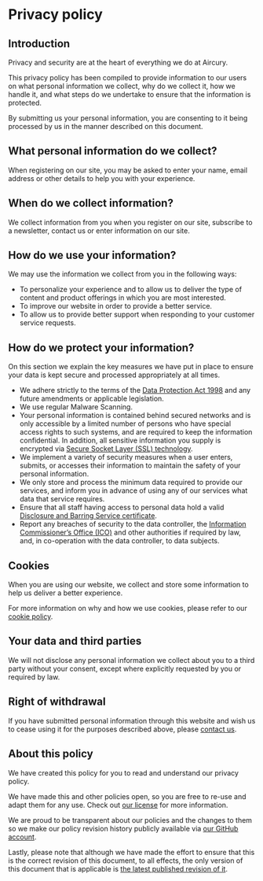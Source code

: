 # Privacy policy

## Introduction

Privacy and security are at the heart of everything we do at Aircury.

This privacy policy has been compiled to provide information to our users on what personal information we collect, why 
do we collect it, how we handle it, and what steps do we undertake to ensure that the information is protected. 

By submitting us your personal information, you are consenting to it being processed by us in the manner described on 
this document.

## What personal information do we collect?

When registering on our site, you may be asked to enter your name, email address or other details to help you with your 
experience.

## When do we collect information?

We collect information from you when you register on our site, subscribe to a newsletter, contact us or enter 
information on our site.

## How do we use your information?

We may use the information we collect from you in the following ways:

  * To personalize your experience and to allow us to deliver the type of content and product offerings in which you 
    are most interested.
  * To improve our website in order to provide a better service.
  * To allow us to provide better support when responding to your customer service requests.

## How do we protect your information?

On this section we explain the key measures we have put in place to ensure your data is kept secure and processed 
appropriately at all times.

  * We adhere strictly to the terms of the [Data Protection Act 1998][1] and any future amendments or applicable 
    legislation.
  * We use regular Malware Scanning.
  * Your personal information is contained behind secured networks and is only accessible by a limited number of 
    persons who have special access rights to such systems, and are required to keep the information confidential. 
    In addition, all sensitive information you supply is encrypted via [Secure Socket Layer (SSL) technology][2].
  * We implement a variety of security measures when a user enters, submits, or accesses their information to maintain 
    the safety of your personal information.
  * We only store and process the minimum data required to provide our services, and inform you in advance of using any 
    of our services what data that service requires.
  * Ensure that all staff having access to personal data hold a valid [Disclosure and Barring Service certificate][3].
  * Report any breaches of security to the data controller, the [Information Commissioner’s Office (ICO)][4] and other 
    authorities if required by law, and, in co-operation with the data controller, to data subjects.

## Cookies

When you are using our website, we collect and store some information to help us deliver a better experience. 

For more information on why and how we use cookies, please refer to our [cookie policy][5].

## Your data and third parties

We will not disclose any personal information we collect about you to a third party without your consent, except where 
explicitly requested by you or required by law.

## Right of withdrawal

If you have submitted personal information through this website and wish us to cease using it for the purposes 
described above, please [contact us][6].

## About this policy

We have created this policy for you to read and understand our privacy policy. 

We have made this and other policies open, so you are free to re-use and adapt them for any use. Check out 
[our license][7] for more information.

We are proud to be transparent about our policies and the changes to them so we make our policy revision history 
publicly available via [our GitHub account][8].

Lastly, please note that although we have made the effort to ensure that this is the correct revision of this document, 
to all effects, the only version of this document that is applicable is [the latest published revision of it][9]. 

[1]: https://www.gov.uk/data-protection/the-data-protection-act
[2]: https://en.wikipedia.org/wiki/Secure_Sockets_Layer
[3]: https://www.gov.uk/disclosure-barring-service-check/overview
[4]: https://ico.org.uk/
[5]: https://www.aircury.com/cookie-policy/
[6]: https://www.aircury.com/contact-us/
[7]: https://github.com/aircury/terms-of-service/blob/master/LICENSE
[8]: https://github.com/aircury/terms-of-service
[9]: https://github.com/aircury/terms-of-service/blob/master/privacy-policy.md
